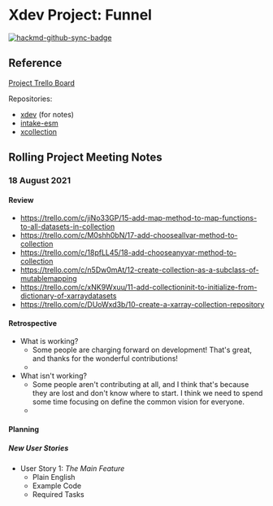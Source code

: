 # Xdev Project: Funnel

[![hackmd-github-sync-badge](https://hackmd.io/F4m79FUGQiuP_8X1haXR0Q/badge)](https://hackmd.io/F4m79FUGQiuP_8X1haXR0Q)

## Reference

[Project Trello Board](https://trello.com/b/FfQmlXoh/xdev-project-funnel)

Repositories:
- [xdev](https://github.com/NCAR/xdev) (for notes)
- [intake-esm](https://github.com/intake/intake-esm)
- [xcollection](https://github.com/NCAR/xcollection)

## Rolling Project Meeting Notes

### 18 August 2021

#### Review

- https://trello.com/c/jiNo33GP/15-add-map-method-to-map-functions-to-all-datasets-in-collection
- https://trello.com/c/M0shh0bN/17-add-chooseallvar-method-to-collection
- https://trello.com/c/18pfLL45/18-add-chooseanyvar-method-to-collection
- https://trello.com/c/n5Dw0mAt/12-create-collection-as-a-subclass-of-mutablemapping
- https://trello.com/c/xNK9Wxuu/11-add-collectioninit-to-initialize-from-dictionary-of-xarraydatasets
- https://trello.com/c/DUoWxd3b/10-create-a-xarray-collection-repository

#### Retrospective

- What is working?
  - Some people are charging forward on development!  That's great, and thanks for the wonderful contributions!
  - 
- What isn't working?
  - Some people aren't contributing at all, and I think that's because they are lost and don't know where to start.  I think we need to spend some time focusing on define the common vision for everyone.
  - 

#### Planning

##### New User Stories

- User Story 1: *The Main Feature*
  - Plain English
  - Example Code
  - Required Tasks
